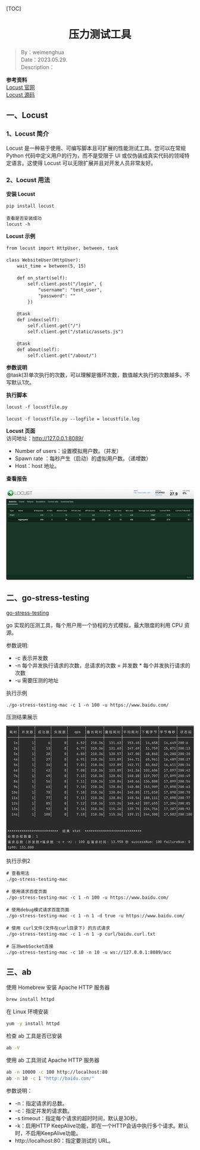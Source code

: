 [TOC]

<h1 align="center">压力测试工具</h1>

> By：weimenghua  
> Date：2023.05.29.  
> Description：

**参考资料**  
[Locust 官网](https://www.locust.io/)  
[Locust 源码](https://github.com/locustio/locust)



## 一、Locust

### 1、Locust 简介

Locust 是一种易于使用、可编写脚本且可扩展的性能测试工具。您可以在常规 Python 代码中定义用户的行为，而不是受限于 UI 或仅伪装成真实代码的领域特定语言。这使得 Locust 可以无限扩展并且对开发人员非常友好。



### 2、Locust 用法

**安装 Locust**

```
pip install locust

查看是否安装成功
locust -h
```

**Locust 示例**

```
from locust import HttpUser, between, task

class WebsiteUser(HttpUser):
    wait_time = between(5, 15)

    def on_start(self):
        self.client.post("/login", {
            "username": "test_user",
            "password": ""
        })
    
    @task
    def index(self):
        self.client.get("/")
        self.client.get("/static/assets.js")
        
    @task
    def about(self):
        self.client.get("/about/")
```

**参数说明**  
@task(3)单次执行的次数，可以理解是循环次数，数值越大执行的次数越多。不写默认1次。

**执行脚本**

```
locust -f locustfile.py

locust -f locustfile.py --logfile = locustfile.log
```

**Locust 页面**   
访问地址：http://127.0.0.1:8089/

- Number of users：设置模拟用户数。（并发）
- Spawn rate ：每秒产生（启动）的虚拟用户数。（递增数）
- Host：host 地址。

**查看报告**

![](../img/Locust.png)



## 二、go-stress-testing

[go-stress-testing](https://github.com/link1st/go-stress-testing)

go 实现的压测工具，每个用户用一个协程的方式模拟，最大限度的利用 CPU 资源。

参数说明: 

- -c 表示并发数
- -n 每个并发执行请求的次数，总请求的次数 = 并发数 * 每个并发执行请求的次数
- -u 需要压测的地址

执行示例

```
./go-stress-testing-mac -c 1 -n 100 -u https://www.baidu.com/
```

压测结果展示

![](./img/go-stress-testing-result.png)

执行示例2
```
# 查看用法
./go-stress-testing-mac

# 使用请求百度页面
./go-stress-testing-mac -c 1 -n 100 -u https://www.baidu.com/

# 使用debug模式请求百度页面
./go-stress-testing-mac -c 1 -n 1 -d true -u https://www.baidu.com/

# 使用 curl文件(文件在curl目录下) 的方式请求
./go-stress-testing-mac -c 1 -n 1 -p curl/baidu.curl.txt

# 压测webSocket连接
./go-stress-testing-mac -c 10 -n 10 -u ws://127.0.0.1:8089/acc
```



## 三、ab
使用 Homebrew 安装 Apache HTTP 服务器
```bash
brew install httpd
```

在 Linux 环境安装
```bash
yum -y install httpd
```

检查 ab 工具是否已安装
```bash
ab -V
```

使用 ab 工具测试 Apache HTTP 服务器
```bash
ab -n 10000 -c 100 http://localhost:80
ab -n 10 -c 1 "http://baidu.com/"
```

参数说明：
- -n：指定请求的总数。
- -c：指定并发的请求数。
- -s timeout：指定每个请求的超时时间，默认是30秒。
- -k：启用HTTP KeepAlive功能，即在一个HTTP会话中执行多个请求。默认时，不启用KeepAlive功能。
- http://localhost:80：指定要测试的 URL。
